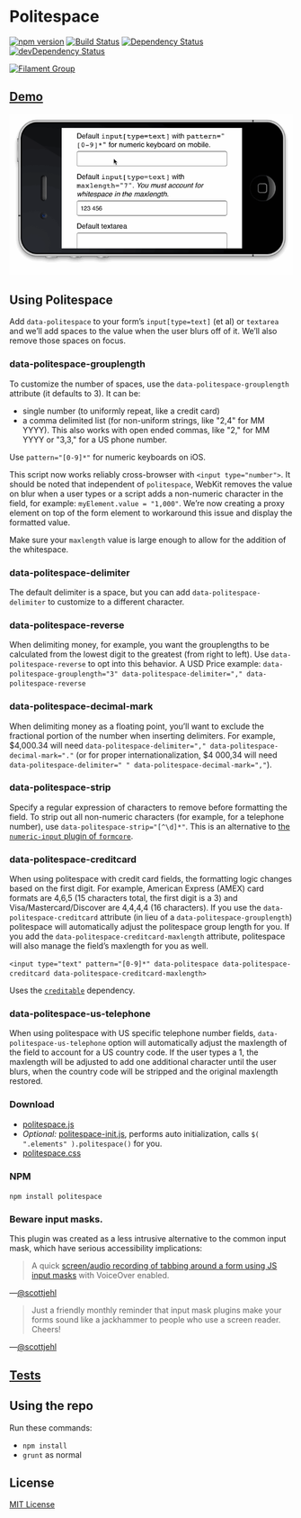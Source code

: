 # Politespace

[![npm version](https://badge.fury.io/js/politespace.svg)](https://badge.fury.io/js/politespace)
[![Build Status](https://img.shields.io/travis/filamentgroup/politespace/master.svg)](https://travis-ci.org/filamentgroup/politespace)
[![Dependency Status](https://david-dm.org/filamentgroup/politespace.svg?theme=shields.io)](https://david-dm.org/filamentgroup/politespace)
[![devDependency Status](https://david-dm.org/filamentgroup/politespace/dev-status.svg?theme=shields.io)](https://david-dm.org/filamentgroup/politespace#info=devDependencies)

[![Filament Group](http://filamentgroup.com/images/fg-logo-positive-sm-crop.png) ](http://www.filamentgroup.com/)

## [Demo](http://filamentgroup.github.io/politespace/demo/demo.html)

![](assets/politespace.gif)

## Using Politespace

Add `data-politespace` to your form’s `input[type=text]` (et al) or `textarea` and we’ll add spaces to the value when the user blurs off of it. We’ll also remove those spaces on focus.

### data-politespace-grouplength

To customize the number of spaces, use the `data-politespace-grouplength` attribute (it defaults to 3). It can be:

 * single number (to uniformly repeat, like a credit card)
 * a comma delimited list (for non-uniform strings, like "2,4" for MM YYYY). This also works with open ended commas, like "2," for MM YYYY or "3,3," for a US phone number.

Use `pattern="[0-9]*"` for numeric keyboards on iOS.

This script now works reliably cross-browser with `<input type="number">`. It should be noted that independent of `politespace`, WebKit removes the value on blur when a user types or a script adds a non-numeric character in the field, for example: `myElement.value = "1,000"`. We’re now creating a proxy element on top of the form element to workaround this issue and display the formatted value.

Make sure your `maxlength` value is large enough to allow for the addition of the whitespace.

### data-politespace-delimiter

The default delimiter is a space, but you can add `data-politespace-delimiter` to customize to a different character.

### data-politespace-reverse

When delimiting money, for example, you want the grouplengths to be calculated from the lowest digit to the greatest (from right to left). Use `data-politespace-reverse` to opt into this behavior. A USD Price example: `data-politespace-grouplength="3" data-politespace-delimiter="," data-politespace-reverse`

### data-politespace-decimal-mark

When delimiting money as a floating point, you’ll want to exclude the fractional portion of the number when inserting delimiters. For example, $4,000.34 will need `data-politespace-delimiter="," data-politespace-decimal-mark="."` (or for proper internationalization, $4 000,34 will need `data-politespace-delimiter=" " data-politespace-decimal-mark=","`).

### data-politespace-strip

Specify a regular expression of characters to remove before formatting the field. To strip out all non-numeric characters (for example, for a telephone number), use `data-politespace-strip="[^\d]*"`. This is an alternative to [the `numeric-input` plugin of `formcore`](https://github.com/filamentgroup/formcore#numeric-input).

### data-politespace-creditcard

When using politespace with credit card fields, the formatting logic changes based on the first digit. For example, American Express (AMEX) card formats are 4,6,5 (15 characters total, the first digit is a 3) and Visa/Mastercard/Discover are 4,4,4,4 (16 characters). If you use the `data-politespace-creditcard` attribute (in lieu of a `data-politespace-grouplength`) politespace will automatically adjust the politespace group length for you. If you add the `data-politespace-creditcard-maxlength` attribute, politespace will also manage the field’s maxlength for you as well.

`<input type="text" pattern="[0-9]*" data-politespace data-politespace-creditcard data-politespace-creditcard-maxlength>`

Uses the [`creditable`](https://github.com/filamentgroup/creditable) dependency.

### data-politespace-us-telephone

When using politespace with US specific telephone number fields, `data-politespace-us-telephone` option will automatically adjust the maxlength of the field to account for a US country code. If the user types a 1, the maxlength will be adjusted to add one additional character until the user blurs, when the country code will be stripped and the original maxlength restored.

### Download

* [politespace.js](http://filamentgroup.github.io/politespace/dist/politespace.js)
* _Optional:_ [politespace-init.js](http://filamentgroup.github.io/politespace/dist/politespace-init.js), performs auto initialization, calls `$( ".elements" ).politespace()` for you.
* [politespace.css](http://filamentgroup.github.io/politespace/dist/politespace.css)

### NPM

`npm install politespace`


### Beware input masks.

This plugin was created as a less intrusive alternative to the common input mask, which have serious accessibility implications:

> A quick [screen/audio recording of tabbing around a form using JS input masks](https://docs.google.com/file/d/0B9rGmqNcHo-mRGpMS0xQbzVzeGM/edit) with VoiceOver enabled.

—[@scottjehl](https://twitter.com/scottjehl/status/317313054503211010)

> Just a friendly monthly reminder that input mask plugins make your forms sound like a jackhammer to people who use a screen reader. Cheers!

—[@scottjehl](https://twitter.com/scottjehl/statuses/317291417326206976)

## [Tests](http://filamentgroup.github.io/politespace/test/test.html)

## Using the repo

Run these commands:

 * `npm install`
 * `grunt` as normal

## License

[MIT License](http://en.wikipedia.org/wiki/MIT_License)
